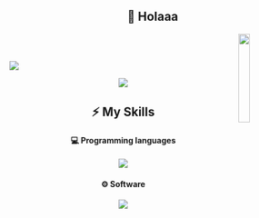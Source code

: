 <h2 align="center">👋 Holaaa</h2>

<img align='right' src='https://github-readme-stats.vercel.app/api/top-langs/?username=AntoCreed777&theme=radical' width='20%'>  

<br/>
<br/>

![](https://github-readme-activity-graph.vercel.app/graph?username=StaCKm29&theme=react-dark)

<p align="center">
    <img src="https://github-profile-trophy.vercel.app/?username=StaCKm29&theme=tokyonight"/>
</p>

<h2 align="center">⚡ My Skills</h2>

<h4 align="center">💻 Programming languages</h4>

<p align="center">
  <a href="https://skillicons.dev">
    <img src="https://skillicons.dev/icons?i=c,java,py&perline=12" />
  </a>
</p>

<h4 align="center">⚙ Software</h4>

<p align="center">
  <a href="https://skillicons.dev">
    <img src="https://skillicons.dev/icons?i=git,github,idea,clion,pycharm,bash,linux&perline=12" />
  </a>
</p>
